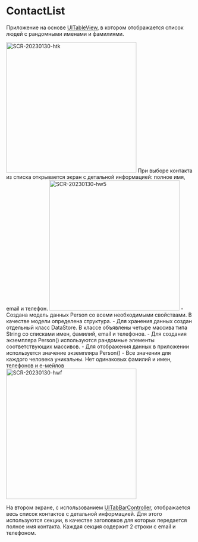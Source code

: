 # ContactList
Приложение на основе [UITableView](https://developer.apple.com/documentation/uikit/uitableview), в котором отображается список людей с рандомными именами и фамилиями.

<img width="350" alt="SCR-20230130-htk" src="https://user-images.githubusercontent.com/50861298/215421685-3c67fe2b-7a83-468a-a494-87310cdb46ff.png">
При выборе контакта из списка открывается экран с детальной информацией: полное имя, email и телефон.

<img width="350" alt="SCR-20230130-hw5" src="https://user-images.githubusercontent.com/50861298/215422128-8a5796a5-f334-48a4-8237-52d980ea73e6.png">
 - Создана модель данных Person со всеми необходимыми свойствами. В качестве модели определена структура.
 - Для хранения данных создан отдельный класс DataStore. В классе объявлены четыре массива типа String со списками
имен, фамилий, email и телефонов.
 - Для создания экземпляра Person() используются рандомные элементы соответствующих массивов.
 - Для отображения данных в приложении используется значение экземпляра Person()
 - Все значения для каждого человека уникальны. Нет одинаковых фамилий и имен, телефонов и е-мейлов
 
 <img width="350" alt="SCR-20230130-hwf" src="https://user-images.githubusercontent.com/50861298/215422223-64ce04c5-8877-4f45-bdb2-828a87dab739.png">
 
На втором экране, с использованием [UITabBarController](https://developer.apple.com/documentation/uikit/uitabbarcontroller), отображается весь список контактов с детальной информацией. Для этого используются секции, в качестве заголовков для которых передается полное имя контакта. Каждая секция содержит 2 строки с email и телефоном.
